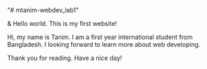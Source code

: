 "# mtanim-webdev_lab1" 

<!DOCTYPE html>
<html lang="en">
<head>
<meta charset="utf-8">
<title>Internet Technologies and Web Design</title>
</head>
<body>
<p>&amp; Hello world. This is my first website!</p>

<p> Hi, my name is Tanim. I am a first year international student from Bangladesh. I looking forward to learn more about web developing.</p>

Thank you for reading. Have a nice day!

</body>
</html>
